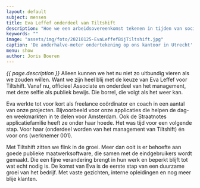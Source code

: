 ```yaml
---
layout: default
subject: mensen
title: Eva Leffef onderdeel van Tiltshift
description: "Hoe we een arbeidsovereenkomst tekenen in tijden van social distancing? Gewoon, op gepaste afstand, op kantoor."
keywords: ""
image: "assets/img/foto/20210125-EvaLeffefBijTiltshift.jpg"
caption: 'De anderhalve-meter ondertekening op ons kantoor in Utrecht'
menu: show
author: Joris Boeren
---
```

*{{ page.description }}* Alleen kunnen we het nu niet zo uitbundig vieren als we zouden willen. Want we zijn heel blij met de keuze van Eva Leffef voor Tiltshift. Vanaf nu, officieel Associate en onderdeel van het management, met deze selfie als publiek bewijs. Die borrel, die volgt als het weer kan. 

Eva werkte tot voor kort als freelance coördinator en coach in een aantal van onze projecten. Bijvoorbeeld voor onze applicaties die helpen de dag- en weekmarkten in te delen voor Amsterdam. Ook de Straatnotes applicatiefamilie heeft ze onder haar hoede. Het was tijd voor een volgende stap. Voor haar (onderdeel worden van het management van Tiltshift) én voor ons (werknemer 001). 

Met Tiltshift zitten we flink in de groei. Meer dan ooit is er behoefte aan goede publieke maatwerksoftware, die samen met de eindgebruikers wordt gemaakt. Die een fijne verandering brengt in hun werk en beperkt blijft tot wat echt nodig is. De komst van Eva is de eerste stap van een duurzame groei van het bedrijf. Met vaste gezichten, interne opleidingen en nog meer blije klanten.
